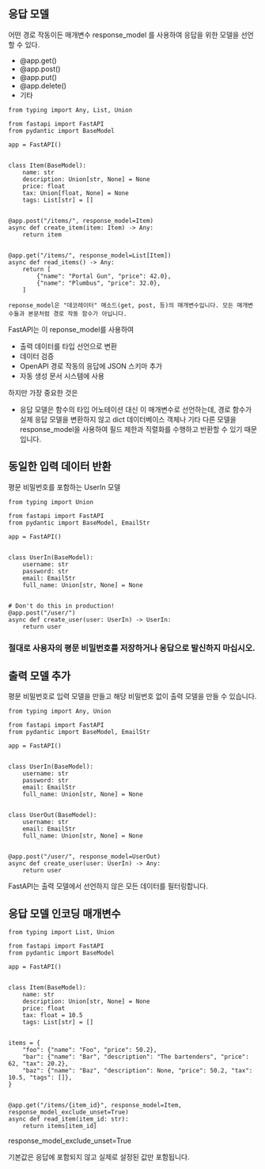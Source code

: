 ## 응답 모델

어떤 경로 작동이든 매개변수 response_model 를 사용하여 응답을 위한 모델을 선언할 수 있다.

- @app.get()
- @app.post()
- @app.put()
- @app.delete()
- 기타


```
from typing import Any, List, Union

from fastapi import FastAPI
from pydantic import BaseModel

app = FastAPI()


class Item(BaseModel):
    name: str
    description: Union[str, None] = None
    price: float
    tax: Union[float, None] = None
    tags: List[str] = []


@app.post("/items/", response_model=Item)
async def create_item(item: Item) -> Any:
    return item


@app.get("/items/", response_model=List[Item])
async def read_items() -> Any:
    return [
        {"name": "Portal Gun", "price": 42.0},
        {"name": "Plumbus", "price": 32.0},
    ]
```
```
reponse_model은 "데코레이터" 매소드(get, post, 등)의 매개변수입니다. 모든 매개변수들과 본문처럼 경로 작동 함수가 아닙니다.
```
FastAPI는 이 reponse_model를 사용하여
- 출력 데이터를 타입 선언으로 변환
- 데이터 검증
- OpenAPI 경로 작동의 응답에 JSON 스키마 추가
- 자동 생성 문서 시스템에 사용

하지만 가장 중요한 것은
- 응답 모델은 함수의 타입 어노테이션 대신 이 매개변수로 선언하는데, 경로 함수가 실제 응답 모델을 변환하지 않고 dict 데이터베이스 객체나 기타 다른 모델을 response_model을 사용하여 필드 제한과 직렬화를 수행하고 반환할 수 있기 때문입니다.

## 동일한 입력 데이터 반환

평문 비밀번호를 포함하는 UserIn 모델

```
from typing import Union

from fastapi import FastAPI
from pydantic import BaseModel, EmailStr

app = FastAPI()


class UserIn(BaseModel):
    username: str
    password: str
    email: EmailStr
    full_name: Union[str, None] = None


# Don't do this in production!
@app.post("/user/")
async def create_user(user: UserIn) -> UserIn:
    return user
```

### 절대로 사용자의 평문 비밀번호를 저장하거나 응답으로 발신하지 마십시오.

## 출력 모델 추가

평문 비밀번호로 입력 모델을 만들고 해당 비밀번호 없이 출력 모델을 만들 수 있습니다.

```
from typing import Any, Union

from fastapi import FastAPI
from pydantic import BaseModel, EmailStr

app = FastAPI()


class UserIn(BaseModel):
    username: str
    password: str
    email: EmailStr
    full_name: Union[str, None] = None


class UserOut(BaseModel):
    username: str
    email: EmailStr
    full_name: Union[str, None] = None


@app.post("/user/", response_model=UserOut)
async def create_user(user: UserIn) -> Any:
    return user
```
FastAPI는 출력 모델에서 선언하지 않은 모든 데이터를 필터링합니다.

## 응답 모델 인코딩 매개변수

```
from typing import List, Union

from fastapi import FastAPI
from pydantic import BaseModel

app = FastAPI()


class Item(BaseModel):
    name: str
    description: Union[str, None] = None
    price: float
    tax: float = 10.5
    tags: List[str] = []


items = {
    "foo": {"name": "Foo", "price": 50.2},
    "bar": {"name": "Bar", "description": "The bartenders", "price": 62, "tax": 20.2},
    "baz": {"name": "Baz", "description": None, "price": 50.2, "tax": 10.5, "tags": []},
}


@app.get("/items/{item_id}", response_model=Item, response_model_exclude_unset=True)
async def read_item(item_id: str):
    return items[item_id]
```

response_model_exclude_unset=True

기본값은 응답에 포함되지 않고 실제로 설정된 값만 포함됩니다.

